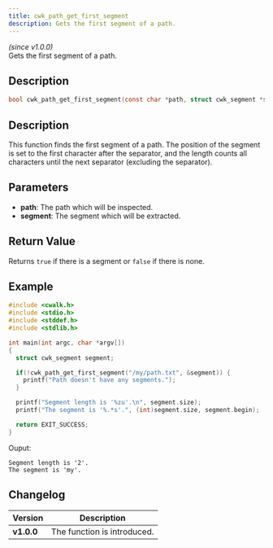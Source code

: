 ```yaml
---
title: cwk_path_get_first_segment
description: Gets the first segment of a path.
---
```


_(since v1.0.0)_  
Gets the first segment of a path.

## Description
```c
bool cwk_path_get_first_segment(const char *path, struct cwk_segment *segment);
```

## Description
This function finds the first segment of a path. The position of the segment is set to the first character after the separator, and the length counts all characters until the next separator (excluding the separator).

## Parameters
 * **path**: The path which will be inspected.
 * **segment**: The segment which will be extracted.

## Return Value
Returns ``true`` if there is a segment or ``false`` if there is none.

## Example
```c
#include <cwalk.h>
#include <stdio.h>
#include <stddef.h>
#include <stdlib.h>

int main(int argc, char *argv[])
{
  struct cwk_segment segment;

  if(!cwk_path_get_first_segment("/my/path.txt", &segment)) {
    printf("Path doesn't have any segments.");
  }

  printf("Segment length is '%zu'.\n", segment.size);
  printf("The segment is '%.*s'.", (int)segment.size, segment.begin);

  return EXIT_SUCCESS;
}
```

Ouput:
```
Segment length is '2'.
The segment is 'my'.
```

## Changelog

| Version    | Description                                            |
|------------|--------------------------------------------------------|
| **v1.0.0** | The function is introduced.                            |
